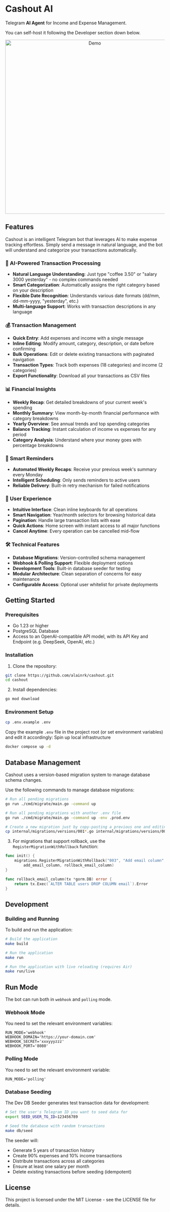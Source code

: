 # Cashout AI

Telegram **AI Agent** for Income and Expense Management.

You can self-host it following the Developer section down below.

<p align="center">
  <img src="/assets/demo.gif" alt="Demo" height="550px">
</p>

## Features

Cashout is an intelligent Telegram bot that leverages AI to make expense tracking effortless. Simply send a message in natural language, and the bot will understand and categorize your transactions automatically.

### 🤖 AI-Powered Transaction Processing

- **Natural Language Understanding**: Just type "coffee 3.50" or "salary 3000 yesterday" - no complex commands needed
- **Smart Categorization**: Automatically assigns the right category based on your description
- **Flexible Date Recognition**: Understands various date formats (dd/mm, dd-mm-yyyy, "yesterday", etc.)
- **Multi-language Support**: Works with transaction descriptions in any language

### 💰 Transaction Management

- **Quick Entry**: Add expenses and income with a single message
- **Inline Editing**: Modify amount, category, description, or date before confirming
- **Bulk Operations**: Edit or delete existing transactions with paginated navigation
- **Transaction Types**: Track both expenses (18 categories) and income (2 categories)
- **Export Functionality**: Download all your transactions as CSV files

### 📊 Financial Insights

- **Weekly Recap**: Get detailed breakdowns of your current week's spending
- **Monthly Summary**: View month-by-month financial performance with category breakdowns
- **Yearly Overview**: See annual trends and top spending categories
- **Balance Tracking**: Instant calculation of income vs expenses for any period
- **Category Analysis**: Understand where your money goes with percentage breakdowns

### 🔔 Smart Reminders

- **Automated Weekly Recaps**: Receive your previous week's summary every Monday
- **Intelligent Scheduling**: Only sends reminders to active users
- **Reliable Delivery**: Built-in retry mechanism for failed notifications

### 🎯 User Experience

- **Intuitive Interface**: Clean inline keyboards for all operations
- **Smart Navigation**: Year/month selectors for browsing historical data
- **Pagination**: Handle large transaction lists with ease
- **Quick Actions**: Home screen with instant access to all major functions
- **Cancel Anytime**: Every operation can be cancelled mid-flow

### 🛠️ Technical Features

- **Database Migrations**: Version-controlled schema management
- **Webhook & Polling Support**: Flexible deployment options
- **Development Tools**: Built-in database seeder for testing
- **Modular Architecture**: Clean separation of concerns for easy maintenance
- **Configurable Access**: Optional user whitelist for private deployments

## Getting Started

### Prerequisites

- Go 1.23 or higher
- PostgreSQL Database
- Access to an OpenAI-compatible API model, with its API Key and Endpoint (e.g. DeepSeek, OpenAI, etc.)

### Installation

1. Clone the repository:

```bash
git clone https://github.com/alainrk/cashout.git
cd cashout
```

2. Install dependencies:

```bash
go mod download
```

### Environment Setup

```bash
cp .env.example .env
```

Copy the example `.env` file in the project root (or set environment variables) and edit it accordingly:
Spin up local infrastructure

```bash
docker compose up -d
```

## Database Management

Cashout uses a version-based migration system to manage database schema changes.

Use the following commands to manage database migrations:

```bash
# Run all pending migrations
go run ./cmd/migrate/main.go -command up

# Run all pending migrations with another .env file
go run ./cmd/migrate/main.go -command up -env .prod.env

# Create a new migration just by copy-pasting a previous one and editing it accordingly
cp internal/migrations/versions/001*.go internal/migrations/versions/00X_your_migration.go
```

3. For migrations that support rollback, use the `RegisterMigrationWithRollback` function:

```go
func init() {
    migrations.RegisterMigrationWithRollback("003", "Add email column",
        add_email_column, rollback_email_column)
}

func rollback_email_column(tx *gorm.DB) error {
    return tx.Exec(`ALTER TABLE users DROP COLUMN email`).Error
}
```

## Development

### Building and Running

To build and run the application:

```bash
# Build the application
make build

# Run the application
make run

# Run the application with live reloading (requires Air)
make run/live
```

## Run Mode

The bot can run both in `webhook` and `polling` mode.

### Webhook Mode

You need to set the relevant environment variables:

```
RUN_MODE='webhook'
WEBHOOK_DOMAIN='https://your-domain.com'
WEBHOOK_SECRET='xxxyyyzzz'
WEBHOOK_PORT='8080'
```

### Polling Mode

You need to set the relevant environment variable:

```
RUN_MODE='polling'
```

### Database Seeding

The Dev DB Seeder generates test transaction data for development:

```bash
# Set the user's Telegram ID you want to seed data for
export SEED_USER_TG_ID=123456789

# Seed the database with random transactions
make db/seed
```

The seeder will:

- Generate 5 years of transaction history
- Create 90% expenses and 10% income transactions
- Distribute transactions across all categories
- Ensure at least one salary per month
- Delete existing transactions before seeding (idempotent)

## License

This project is licensed under the MIT License - see the LICENSE file for details.
